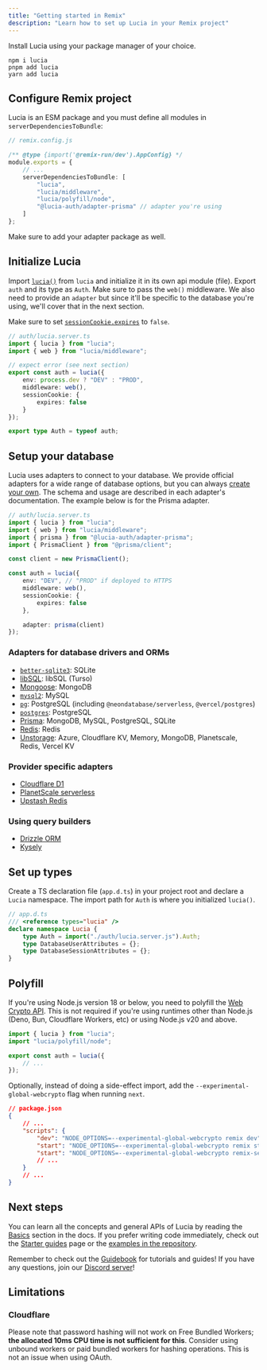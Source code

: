 ```yaml
---
title: "Getting started in Remix"
description: "Learn how to set up Lucia in your Remix project"
---
```


Install Lucia using your package manager of your choice.

```
npm i lucia
pnpm add lucia
yarn add lucia
```

## Configure Remix project

Lucia is an ESM package and you must define all modules in `serverDependenciesToBundle`:

```ts
// remix.config.js

/** @type {import('@remix-run/dev').AppConfig} */
module.exports = {
	// ...
	serverDependenciesToBundle: [
		"lucia",
		"lucia/middleware",
		"lucia/polyfill/node",
		"@lucia-auth/adapter-prisma" // adapter you're using
	]
};
```

Make sure to add your adapter package as well.

## Initialize Lucia

Import [`lucia()`](/reference/lucia/modules/main#lucia) from `lucia` and initialize it in its own api module (file). Export `auth` and its type as `Auth`. Make sure to pass the `web()` middleware. We also need to provide an `adapter` but since it'll be specific to the database you're using, we'll cover that in the next section.

Make sure to set [`sessionCookie.expires`](/basics/configuration#sessioncookie) to `false`.

```ts
// auth/lucia.server.ts
import { lucia } from "lucia";
import { web } from "lucia/middleware";

// expect error (see next section)
export const auth = lucia({
	env: process.dev ? "DEV" : "PROD",
	middleware: web(),
	sessionCookie: {
		expires: false
	}
});

export type Auth = typeof auth;
```

## Setup your database

Lucia uses adapters to connect to your database. We provide official adapters for a wide range of database options, but you can always [create your own](/reference/database-adapter). The schema and usage are described in each adapter's documentation. The example below is for the Prisma adapter.

```ts
// auth/lucia.server.ts
import { lucia } from "lucia";
import { web } from "lucia/middleware";
import { prisma } from "@lucia-auth/adapter-prisma";
import { PrismaClient } from "@prisma/client";

const client = new PrismaClient();

const auth = lucia({
	env: "DEV", // "PROD" if deployed to HTTPS
	middleware: web(),
	sessionCookie: {
		expires: false
	},

	adapter: prisma(client)
});
```

### Adapters for database drivers and ORMs

- [`better-sqlite3`](/database-adapters/better-sqlite3): SQLite
- [libSQL](/database-adapters/libsql): libSQL (Turso)
- [Mongoose](/database-adapters/mongoose): MongoDB
- [`mysql2`](/database-adapters/mysql2): MySQL
- [`pg`](/database-adapters/pg): PostgreSQL (including `@neondatabase/serverless`, `@vercel/postgres`)
- [`postgres`](/database-adapters/postgres): PostgreSQL
- [Prisma](/database-adapters/prisma): MongoDB, MySQL, PostgreSQL, SQLite
- [Redis](/database-adapters/redis): Redis
- [Unstorage](/database-adapters/unstorage): Azure, Cloudflare KV, Memory, MongoDB, Planetscale, Redis, Vercel KV

### Provider specific adapters

- [Cloudflare D1](/database-adapters/cloudflare-d1)
- [PlanetScale serverless](/database-adapters/planetscale-serverless)
- [Upstash Redis](/database-adapters/upstash-redis)

### Using query builders

- [Drizzle ORM](/guidebook/drizzle-orm)
- [Kysely](/guidebook/kysely)

## Set up types

Create a TS declaration file (`app.d.ts`) in your project root and declare a `Lucia` namespace. The import path for `Auth` is where you initialized `lucia()`.

```ts
// app.d.ts
/// <reference types="lucia" />
declare namespace Lucia {
	type Auth = import("./auth/lucia.server.js").Auth;
	type DatabaseUserAttributes = {};
	type DatabaseSessionAttributes = {};
}
```

## Polyfill

If you're using Node.js version 18 or below, you need to polyfill the [Web Crypto API](https://developer.mozilla.org/en-US/docs/Web/API/Web_Crypto_API). This is not required if you're using runtimes other than Node.js (Deno, Bun, Cloudflare Workers, etc) or using Node.js v20 and above.

```ts
import { lucia } from "lucia";
import "lucia/polyfill/node";

export const auth = lucia({
	// ...
});
```

Optionally, instead of doing a side-effect import, add the `--experimental-global-webcrypto` flag when running `next`.

```json
// package.json
{
	// ...
	"scripts": {
		"dev": "NODE_OPTIONS=--experimental-global-webcrypto remix dev",
		"start": "NODE_OPTIONS=--experimental-global-webcrypto remix start",
		"start": "NODE_OPTIONS=--experimental-global-webcrypto remix-serve build"
		// ...
	}
	// ...
}
```

## Next steps

You can learn all the concepts and general APIs of Lucia by reading the [Basics](/basics/database) section in the docs. If you prefer writing code immediately, check out the [Starter guides](/starter-guides) page or the [examples in the repository](https://github.com/lucia-auth/lucia/tree/main/examples).

Remember to check out the [Guidebook](/guidebook) for tutorials and guides! If you have any questions, join our [Discord server](/discord)!

## Limitations

### Cloudflare

Please note that password hashing will not work on Free Bundled Workers; **the allocated 10ms CPU time is not sufficient for this**. Consider using unbound workers or paid bundled workers for hashing operations. This is not an issue when using OAuth.
